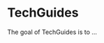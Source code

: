 
<!-- README.md is generated from README.Rmd. Please edit that file -->

# TechGuides

<!-- badges: start -->
<!-- badges: end -->

The goal of TechGuides is to …
